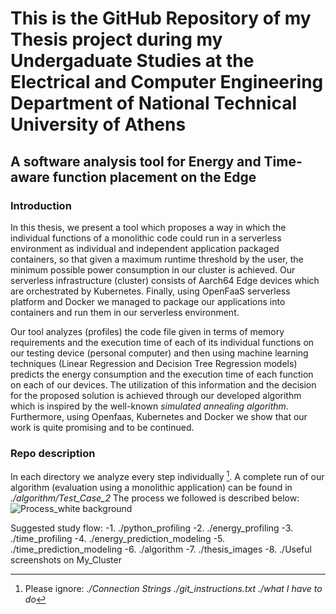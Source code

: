 # This is the GitHub Repository of my Thesis project during my Undergaduate Studies at the Electrical and Computer Engineering Department of National Technical University of Athens
## A software analysis tool for Energy and Time-aware function placement on the Edge 
### Introduction

In this thesis, we present a tool which proposes a way in which the individual functions of a monolithic code could run in a serverless environment as individual and independent application packaged containers, so that given a maximum runtime threshold by the user, the minimum possible power consumption in our cluster is achieved. Our serverless infrastructure (cluster) consists of Aarch64 Edge devices which are orchestrated by Kubernetes. Finally, using OpenFaaS serverless platform and Docker we managed to package our applications into containers and run them in our serverless environment.

Our tool analyzes (profiles) the code file given in terms of memory requirements and the execution time of each of its individual functions on our testing device (personal computer) and then using machine learning techniques (Linear Regression and Decision Tree Regression models) predicts the energy consumption and the execution time of each function on each of our devices. The utilization of this information and the decision for the proposed solution is achieved through our developed algorithm which is inspired by the well-known *simulated annealing algorithm*. Furthermore, using Openfaas, Kubernetes and Docker we show that our work is quite promising and to be continued.

### Repo description
In each directory we analyze every step individually [^1]. A complete run of our algorithm (evaluation using a monolithic application) can be found in *./algorithm/Test_Case_2*
The process we followed is described below:
![Process_white background](https://user-images.githubusercontent.com/77551993/148935115-395967f9-88e9-4530-933a-90cca06aa2eb.png)

Suggested study flow:
  -1. ./python_profiling
  -2. ./energy_profiling
  -3. ./time_profiling
  -4. ./energy_prediction_modeling
  -5. ./time_prediction_modeling
  -6. ./algorithm
  -7. ./thesis_images
  -8. ./Useful screenshots on My_Cluster

[^1]: Please ignore:
  *./Connection Strings*
  *./git_instructions.txt*
  *./what I have to do*

